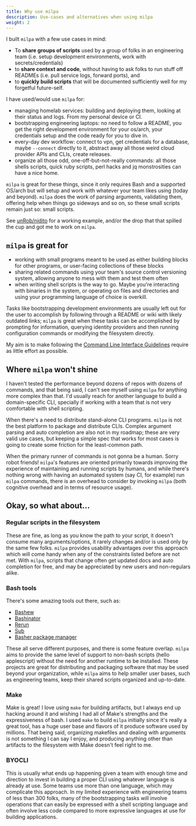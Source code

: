 ```yaml
---
title: Why use milpa
description: Use-cases and alternatives when using milpa
weight: 2
---
```


I built `milpa` with a few use cases in mind:

- To **share groups of scripts** used by a group of folks in an engineering team (i.e. setup development environments, work with secrets/credentials)
- to **share context and code**, without having to ask folks to run stuff off READMEs (i.e. pull service logs, forward ports), and
- to **quickly build scripts** that will be documented sufficiently well for my forgetful future-self.

I have used/would use `milpa` for:

- managing homelab services: building and deploying them, looking at their status and logs. From my personal device or CI.
- bootstrapping engineering laptops: no need to follow a README, you get the right development environment for your os/arch, your credentials setup and the code ready for you to dive in.
- every-day dev workflow: connect to vpn, get credentials for a database, maybe `--connect` directly to it, abstract away all those weird cloud provider APIs and CLIs, create releases.
- organize all those odd, one-off-but-not-really commands: all those shells scripts, quick ruby scripts, perl hacks and jq monstrosities can have a nice home.

`milpa` is great for these things, since it only requires Bash and a supported OS/arch but will setup and work with whatever your team likes using (today and beyond). `milpa` does the work of parsing arguments, validating them, offering help when things go sideways and so on, so these small scripts remain just so: small scripts.

See [unRob/nidito](https://github.com/unRob/nidito/tree/master/.milpa) for a working example, and/or the drop that that spilled the cup and got me to work on `milpa`.

## `milpa` is great for

- working with small programs meant to be used as either building blocks for other programs, or user-facing collections of these blocks
- sharing related commands using your team's source control versioning system, allowing anyone to mess with them and test them often
- when writing shell scripts is the way to go. Maybe you're interacting with binaries in the system, or operating on files and directories and using your programming language of choice is overkill.

Tasks like bootstrapping development environments are usually left out for the user to accomplish by following through a README or wiki with likely outdated links; `milpa` is great when these tasks can be accomplished by prompting for information, querying identity providers and then running configuration commands or modifying the filesystem directly.

My aim is to make following the [Command Line Interface Guidelines](https://clig.dev) require as little effort as possible.

## Where `milpa` won't shine

I haven't tested the performance beyond dozens of repos with dozens of commands, and that being said, I can't see myself using `milpa` for anything more complex than that. I'd usually reach for another language to build a domain-specific CLI, specially if working with a team that is not very comfortable with shell scripting.

When there's a need to distribute stand-alone CLI programs. `milpa` is not the best platform to package and distribute CLIs. Complex argument parsing and auto completion are also not in my roadmap; these are very valid use cases, but keeping a simple spec that works for most cases is going to create some friction for the least-common path.

When the primary runner of commands is not gonna be a human. Sorry robot friends! `milpa`'s features are oriented primarily towards improving the experience of maintaining and running scripts by humans, and while there's nothing wrong with having an automated system (say CI, for example) run `milpa` commands, there is an overhead to consider by invoking `milpa` (both cognitive overhead and in terms of resource usage).

## Okay, so what about...

### Regular scripts in the filesystem

These are fine, as long as you know the path to your script, it doesn't consume many arguments/options, it rarely changes and/or is used only by the same few folks. `milpa` provides usability advantages over this approach which will come handy when any of the constraints listed before are not met. With `milpa`, scripts that change often get updated docs and auto completion for free, and may be appreciated by new users and non-regulars alike.

### Bash tools

There's some amazing tools out there, such as:

- [Bashew](https://github.com/pforret/bashew)
- [Bashinator](http://bashinator.org/)
- [Rerun](http://rerun.github.io/rerun/)
- [Sub](https://github.com/basecamp/sub)
- [Basher package manager](https://github.com/basherpm/basher)

These all serve different purposes, and there is some feature overlap. `milpa` aims to provide the same level of support to non-bash scripts (hello applescript) without the need for another runtime to be installed. These projects are great for distributing and packaging software that may be used beyond your organization, while `milpa` aims to help smaller user bases, such as engineering teams, keep their shared scripts organized and up-to-date.

### Make

Make is great! I love using `make` for building artifacts, but I always end up hacking around it and wishing I had all of Make's strengths and the expressiveness of bash. I used `make` to build `milpa` initially since it's really a great tool, has a huge user base and flavors of it produce software used by millions. That being said, organizing makefiles and dealing with arguments is not something I can say I enjoy, and producing anything other than artifacts to the filesystem with Make doesn't feel right to me.

### BYOCLI

This is usually what ends up happening given a team with enough time and direction to invest in building a proper CLI using whatever language is already at use. Some teams use more than one language, which may complicate this approach. In my limited experience with engineering teams of less than 300 folks, many of the bootstrapping tasks will involve operations that can easily be expressed with a shell scripting language and often involve less code compared to more expressive languages at use for building applications.
